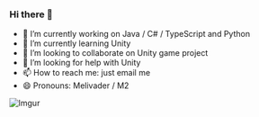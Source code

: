 ### Hi there 👋

- 🔭 I’m currently working on Java / C# / TypeScript and Python
- 🌱 I’m currently learning Unity
- 👯 I’m looking to collaborate on Unity game project
- 🤔 I’m looking for help with Unity
- 📫 How to reach me: just email me
- 😄 Pronouns:  Melivader / M2


![Imgur](https://i.imgur.com/2xC8fKy.jpg)
